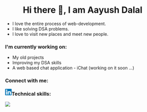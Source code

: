 <h1 align="center">Hi there 👋, I am Aayush Dalal</h1>
<ul>
  <li>I love the entire process of web-development.</li>
  <li>I like solving DSA problems.</li>
  <li>I love to visit new places and meet new people.</li>
</ul>

<h3>I'm currently working on:</h3>
<ul>
  <li>My old projects</li>
  <li>Improving my DSA skills</li>
  <li>A web based chat application - iChat (working on it soon ...)</li>
</ul>

<h3>Connect with me:</h3>
<p><a href="https://www.linkedin.com/in/aayushdalal"><img align="left" src="https://raw.githubusercontent.com/aayush7908/aayush7908/main/images/linkedin.svg" alt="Aayush Dalal | LinkedIn" width="21px"/></a></p>

<h3>Technical skills:</h3>
<p><a href=""><img src="https://skillicons.dev/icons?i=js"/></a></p>
<!--
**aayush7908/aayush7908** is a ✨ _special_ ✨ repository because its `README.md` (this file) appears on your GitHub profile.

Here are some ideas to get you started:

- 🔭 I’m currently working on ...
- 🌱 I’m currently learning ...
- 👯 I’m looking to collaborate on ...
- 🤔 I’m looking for help with ...
- 💬 Ask me about ...
- 📫 How to reach me: ...
- 😄 Pronouns: ...
- ⚡ Fun fact: ...
-->
